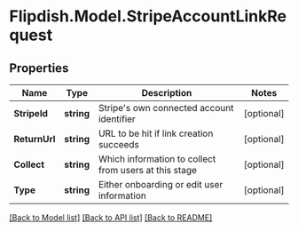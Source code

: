 # Flipdish.Model.StripeAccountLinkRequest
## Properties

Name | Type | Description | Notes
------------ | ------------- | ------------- | -------------
**StripeId** | **string** | Stripe&#39;s own connected account identifier | [optional] 
**ReturnUrl** | **string** | URL to be hit if link creation succeeds | [optional] 
**Collect** | **string** | Which information to collect from users at this stage | [optional] 
**Type** | **string** | Either onboarding or edit user information | [optional] 

[[Back to Model list]](../README.md#documentation-for-models) [[Back to API list]](../README.md#documentation-for-api-endpoints) [[Back to README]](../README.md)

